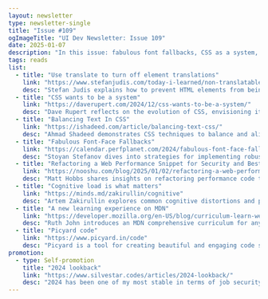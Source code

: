 ```yaml
---
layout: newsletter
type: newsletter-single
title: "Issue #109"
ogImageTitle: "UI Dev Newsletter: Issue 109"
date: 2025-01-07
description: "In this issue: fabulous font fallbacks, CSS as a system, balancing text, and more."
tags: reads
list:
  - title: "Use translate to turn off element translations"
    link: "https://www.stefanjudis.com/today-i-learned/non-translatable-html-elements/"
    desc: "Stefan Judis explains how to prevent HTML elements from being translated by tools like Google Translate."
  - title: "CSS wants to be a system"
    link: "https://daverupert.com/2024/12/css-wants-to-be-a-system/"
    desc: "Dave Rupert reflects on the evolution of CSS, envisioning its role as a robust system for design and development."
  - title: "Balancing Text In CSS"
    link: "https://ishadeed.com/article/balancing-text-css/"
    desc: "Ahmad Shadeed demonstrates CSS techniques to balance and align text for improved readability and visual appeal."
  - title: "Fabulous Font-Face Fallbacks"
    link: "https://calendar.perfplanet.com/2024/fabulous-font-face-fallbacks/"
    desc: "Stoyan Stefanov dives into strategies for implementing robust and graceful font fallbacks in web projects."
  - title: "Refactoring a Web Performance Snippet for Security and Best Practice"
    link: "https://nooshu.com/blog/2025/01/02/refactoring-a-web-performance-snippet-for-security-and-best-practice/"
    desc: "Matt Hobbs shares insights on refactoring performance code to enhance security and align with modern best practices."
  - title: "Cognitive load is what matters"
    link: "https://minds.md/zakirullin/cognitive"
    desc: "Artem Zakirullin explores common cognitive distortions and practical approaches to overcoming them daily."
  - title: "A new learning experience on MDN"
    link: "https://developer.mozilla.org/en-US/blog/curriculum-learn-web-development/"
    desc: "Ruth John introduces an MDN comprehensive curriculum for anyone learning modern web development."
  - title: "Picyard code"
    link: "https://www.picyard.in/code"
    desc: "Picyard is a tool for creating beautiful and engaging code snippets from various themes and languages."
promotion:
  - type: Self-promotion
    title: "2024 lookback"
    link: "https://www.silvestar.codes/articles/2024-lookback/"
    desc: "2024 has been one of my most stable in terms of job security. Read what I've been up to this year."
---
```

